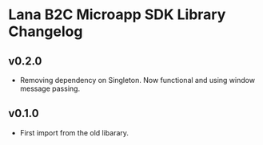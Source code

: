 # Lana B2C Microapp SDK Library Changelog

## v0.2.0

 - Removing dependency on Singleton. Now functional and using window message passing.

## v0.1.0

 - First import from the old libarary.


